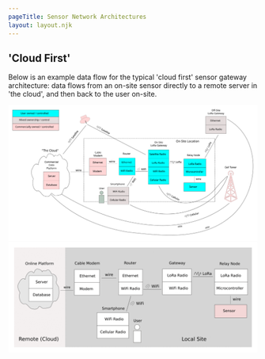```yaml
---
pageTitle: Sensor Network Architectures 
layout: layout.njk
---
```


## 'Cloud First'

Below is an example data flow for the typical 'cloud first' sensor gateway architecture:  data flows from an on-site sensor directly to a remote server in 'the cloud', and then back to the user on-site.  

<img src="/img/roadmap/control_diagram.svg">

<img src="/img/valedalama/cloud_first.gif">
